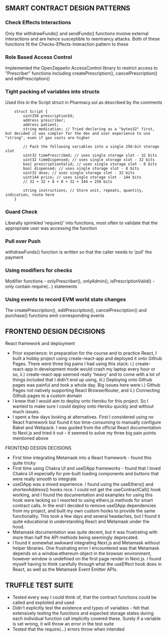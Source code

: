 ## SMART CONTRACT DESIGN PATTERNS

### Check Effects Interactions

Only the withdrawFunds() and sendFunds() functions involve external interactions and are hence susceptible to reentrancy attacks. Both of these functions fit the Checks-Effects-Interaction pattern to these

### Role Based Access Control

Implemented the OpenZeppelin AccessControl library to restrict access to "Prescriber" functions including createPrescription(), cancelPrescription() and editPrescription()

### Tight packing of variables into structs

Used this in the Script struct in Pharmacy.sol as described by the comments

```
    struct Script { 
        uint256 prescriptionId;
        address prescriber;
        address patient;
        string medication; // Tried declaring as a "bytes32" first, but decided it was simpler for the dev and user experience to use "string", even if gas costs are higher

        // Pack the following variables into a single 256-bit storage slot
        uint32 timePrescribed; // uses single storage slot - 32 bits
        uint32 timeDispensed; // uses single storage slot - 32 bits
        bool prescriptionValid; // uses single storage slot - 8 bits
        bool dispensed; // uses single storage slot - 8 bits
        uint32 dose; // uses single storage slot - 32 bits
        uint144 price; // uses single storage slot - 144 bits
        // 32 + 32 + 8 + 8 + 32 + 144 = 256 bits 

        string instructions; // Store unit, repeats, quantity, indication, route here
    }
```

### Guard Check

Liberally sprinkled 'require()' into functions, most often to validate that the appropriate user was accessing the function

### Pull over Push

withdrawFunds() function is written so that the caller needs to 'pull' the payment

### Using modifiers for checks

Modifier functions - onlyPrescriber(), onlyAdmin(), isPrescriptionValid() - only contain require(...) statements 

### Using events to record EVM world state changes

The createPrescription(), editPrescription(), cancelPrescription() and purchase() functions emit corresponding events

## FRONTEND DESIGN DECISIONS

React framework and deployment
- Prior experience: In preparation for the course and to practice React, I built a hobby project using create-react-app and deployed it onto Github Pages. There were three big pains I had using this stack: i.) create-react-app in development mode would crash my laptop every hour or so, ii.) create-react-app seemed really 'heavy' and to come with a lot of things included that I didn't end up using, iii.) Deploying onto Github pages was painful and took a whole day. Big issues here were i.) Github Pages not natively supporting React BrowserRouter, and ii.) Connecting Github pages to a custom domain
- I knew that I would aim to deploy onto Heroku for this project. So I wanted to make sure I could deploy onto Heroku quickly and without much issues.
- I spent a few days looking at alternatives. First I considered using no React framework but found it too time-consuming to manually configure Babel and Webpack. I was guided from the official React documentation to Next.js and tried it out - it seemed to solve my three big pain points mentioned above

FRONTEND DESIGN DECISIONS
- First time integrating Metamask into a React framework - found this quite tricky
- First time using Chakra UI and useDApp frameworks - found that I loved Chakra UI especially for pre-built loading components and buttons that were really smooth to integrate
- useDApp was a mixed experience. I found using the useEthers() and shortenAddress() hooks nice. I could not get the useContractCall() hook working, and I found the documentation and examples for using this hook were lacking so I resorted to using ethers.js methods for smart contract calls. In the end I decided to remove useDApp dependencies from my project, and built my own custom hooks to provide the same functionality. This took a few days and several headaches, but I found it quite educational in understanding React and Metamask under the hood.
- Metamask documentation was quite decent, but it was frustrating with more than half the API methods being seemingly deprecated. 
- I found it somewhat awkward integrating Next.js and Metamask without helper libraries. One frustrating error I encountered was that Metamask depends on a window.ethereum object in the browser environment, however window is undefined on the first page render in Next.js. I found myself having to think carefully through what the useEffect hook does in React, as well as the Metamask Event Emitter APIs.

## TRUFFLE TEST SUITE

- Tested every way I could think of, that the contract functions could be called and exploited and used
- Didn't explicitly test the existence and types of variables - felt that extensively testing the functions and expected storage states during each individual function call implicitly covered these. Surely if a variable is set wrong, it will throw an error in the test suite
- Tested that the require(...) errors throw when intended
